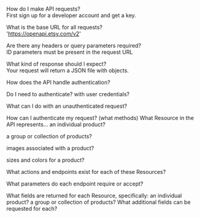 How do I make API requests?<br>
First sign up for a developer account and get a key. 

What is the base URL for all requests?<br>
'https://openapi.etsy.com/v2'

Are there any headers or query parameters required?<br>
ID parameters must be present in the request URL

What kind of response should I expect?<br>
Your request will return a JSON file with objects.

How does the API handle authentication?

Do I need to authenticate? with user credentials?

What can I do with an unauthenticated request?

How can I authenticate my request? (what methods)
What Resource in the API represents...
an individual product?

a group or collection of products?

images associated with a product?

sizes and colors for a product?

What actions and endpoints exist for each of these Resources?

What parameters do each endpoint require or accept?

What fields are returned for each Resource, specifically:
an individual product?
a group or collection of products?
What additional fields can be requested for each?

